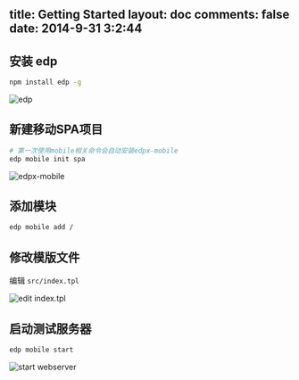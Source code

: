 title: Getting Started
layout: doc
comments: false
date: 2014-9-31 3:2:44
---

## 安装 edp

```sh
npm install edp -g
```

![edp](https://cloud.githubusercontent.com/assets/1505477/2837473/72f05e9c-d019-11e3-83e6-9946496cb51d.png)

## 新建移动SPA项目

```sh
# 第一次使用mobile相关命令会自动安装edpx-mobile
edp mobile init spa
```

![edpx-mobile](https://cloud.githubusercontent.com/assets/1505477/2837494/deb1bc5c-d019-11e3-8e58-efd37e8f465f.png)

## 添加模块

```sh
edp mobile add /
```

## 修改模版文件

编辑 `src/index.tpl`

![edit index.tpl](https://cloud.githubusercontent.com/assets/1505477/2827701/4e866dae-cf87-11e3-859f-61f4c7f5df3e.png)

## 启动测试服务器

```sh
edp mobile start
```

![start webserver](https://cloud.githubusercontent.com/assets/1505477/2827726/bfe9c220-cf87-11e3-97d5-c082fb1f7f90.png)
